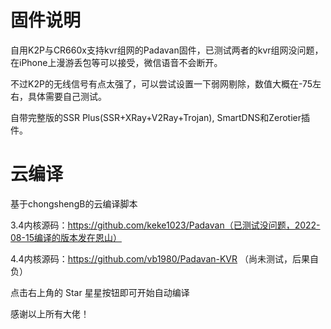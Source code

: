 # 固件说明
自用K2P与CR660x支持kvr组网的Padavan固件，已测试两者的kvr组网没问题，在iPhone上漫游丢包等可以接受，微信语音不会断开。

不过K2P的无线信号有点太强了，可以尝试设置一下弱网剔除，数值大概在-75左右，具体需要自己测试。

自带完整版的SSR Plus(SSR+XRay+V2Ray+Trojan), SmartDNS和Zerotier插件。


# 云编译
基于chongshengB的云编译脚本

3.4内核源码：https://github.com/keke1023/Padavan（已测试没问题，2022-08-15编译的版本发在恩山）

4.4内核源码：https://github.com/vb1980/Padavan-KVR （尚未测试，后果自负）

点击右上角的 Star 星星按钮即可开始自动编译

感谢以上所有大佬！
